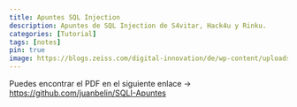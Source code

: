 ```yaml
---
title: Apuntes SQL Injection
description: Apuntes de SQL Injection de S4vitar, Hack4u y Rinku.
categories: [Tutorial]
tags: [notes]
pin: true
image: https://blogs.zeiss.com/digital-innovation/de/wp-content/uploads/sites/2/2020/05/201909_Security_SQL-Injection_1.png
---
```


Puedes encontrar el PDF en el siguiente enlace -> <https://github.com/juanbelin/SQLI-Apuntes>